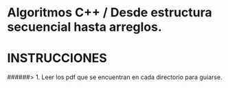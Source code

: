 # Algoritmos C++ / Desde estructura secuencial hasta arreglos.

# **INSTRUCCIONES**
######> 1. Leer los pdf que se encuentran en cada directorio para guiarse.

